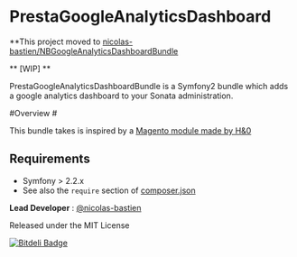 PrestaGoogleAnalyticsDashboard
==============================


**This project moved to [nicolas-bastien/NBGoogleAnalyticsDashboardBundle](https://github.com/nicolas-bastien/NBGoogleAnalyticsDashboardBundle)


** [WIP] **


PrestaGoogleAnalyticsDashboardBundle is a Symfony2 bundle which adds a google analytics dashboard to your Sonata
administration.



#Overview #

This bundle takes is inspired by a [Magento module made by H&0][1]

## Requirements

* Symfony > 2.2.x
* See also the `require` section of [composer.json](composer.json)



**Lead Developer** : [@nicolas-bastien](https://github.com/nicolas-bastien)

Released under the MIT License

[1]: http://www.h-o.nl/blog/free_magento_module_google_analytics_dashboard


[![Bitdeli Badge](https://d2weczhvl823v0.cloudfront.net/prestaconcept/prestagoogleanalyticsdashboardbundle/trend.png)](https://bitdeli.com/free "Bitdeli Badge")

